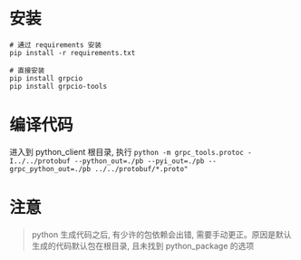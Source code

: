 # 安装

```
# 通过 requirements 安装
pip install -r requirements.txt

# 直接安装
pip install grpcio
pip install grpcio-tools
```

# 编译代码

进入到 python_client 根目录, 执行 `python -m grpc_tools.protoc -I../../protobuf --python_out=./pb --pyi_out=./pb --grpc_python_out=./pb ../../protobuf/*.proto"`

# 注意

> python 生成代码之后, 有少许的包依赖会出错, 需要手动更正。原因是默认生成的代码默认包在根目录, 且未找到 python_package 的选项
